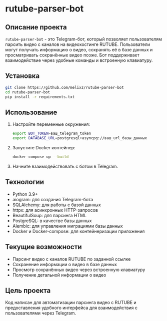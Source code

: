 # rutube-parser-bot

## Описание проекта

`rutube-parser-bot` - это Telegram-бот, который позволяет пользователям парсить видео с каналов на видеохостинге RUTUBE. Пользователи могут получать информацию о видео, сохранять её в базе данных и просматривать сохранённые видео позже. Бот поддерживает взаимодействие через удобные команды и встроенную клавиатуру.

## Установка

```bash
git clone https://github.com/melixz/rutube-parser-bot
cd rutube-parser-bot
pip install -r requirements.txt
```

## Использование

1. Настройте переменные окружения:
   ```sh
   export BOT_TOKEN=ваш_telegram_token
   export DATABASE_URL=postgresql+asyncpg://ваш_url_базы_данных
   ```

2. Запустите Docker контейнер:
   ```sh
   docker-compose up --build
   ```

3. Начните взаимодействовать с ботом в Telegram.

## Технологии

- Python 3.9+
- aiogram: для создания Telegram-бота
- SQLAlchemy: для работы с базой данных
- httpx: для асинхронных HTTP-запросов
- BeautifulSoup: для парсинга HTML
- PostgreSQL: в качестве базы данных
- Alembic: для управления миграциями базы данных
- Docker и Docker-compose: для контейнеризации приложения

## Текущие возможности

- Парсинг видео с каналов RUTUBE по заданной ссылке
- Сохранение информации о видео в базе данных
- Просмотр сохранённых видео через встроенную клавиатуру
- Получение детальной информации о видео

## Цель проекта

Код написан для автоматизации парсинга видео с RUTUBE и предоставления удобного интерфейса для взаимодействия с пользователями через Telegram.
